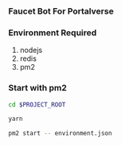 ### Faucet Bot For Portalverse

### Environment Required
1. nodejs
2. redis
3. pm2

### Start with pm2
```bash
cd $PROJECT_ROOT

yarn

pm2 start -- environment.json
```
